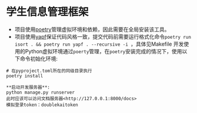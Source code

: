 # 学生信息管理框架

- 项目使用[poetry](https://python-poetry.org/)管理虚拟环境和依赖，因此需要在全局安装该工具。
- 项目使用[yapf](https://pypi.org/project/yapf/)保证代码风格一致，提交代码前需要运行格式化命令`poetry run isort . && poetry run yapf . --recursive -i `，具体见Makefile
开发使用的Python虚拟环境通过`poerty`管理，在`poetry`安装完成的情况下，使用以下命令初始化环境:

```shell
# 在pyproject.toml所在的同级目录执行
poetry install

**启动开发服务器**:
python manage.py runserver
此时应该可以访问文档服务器<http://127.0.0.1:8000/docs>
模拟登录token：doublekaitoken